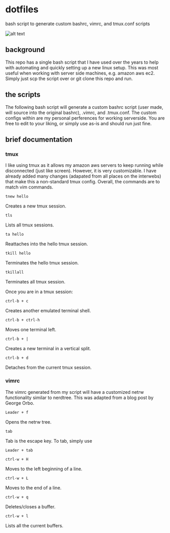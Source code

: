 # dotfiles
bash script to generate custom bashrc, vimrc, and tmux.conf scripts

![alt text](https://user-images.githubusercontent.com/29260348/26998182-92ca9b8c-4d35-11e7-8ca4-f7f8b529cc08.png)

## background

This repo has a single bash script that I have used over the years to help with automating and quickly setting up a new linux setup. This was most useful when working with server side machines, e.g. amazon aws ec2. Simply just scp the script over or git clone this repo and run.

## the scripts

The following bash script will generate a custom bashrc script (user made, will source into the original bashrc), .vimrc, and .tmux.conf. The custom configs within are my personal perferences for working serverside. You are free to edit to your liking, or simply use as-is and should run just fine.

## brief documentation

### tmux

I like using tmux as it allows my amazon aws servers to keep running while disconnected (just like screen). However, it is very customizable. I have already added many changes (adapated from all places on the interwebs) that make this a non-standard tmux config. Overall, the commands are to match vim commands.

```
tnew hello
```
Creates a new tmux session.

```
tls
```
Lists all tmux sessions.

```
ta hello
```
Reattaches into the hello tmux session.
```
tkill hello
```
Terminates the hello tmux session.
```
tkillall
```
Terminates all tmux session. 

Once you are in a tmux session:
```
ctrl-b + c
```
Creates another emulated terminal shell.
```
ctrl-b + ctrl-h
```
Moves one terminal left.
```
ctrl-b + |
```
Creates a new terminal in a vertical split.
```
ctrl-b + d
```
Detaches from the current tmux session.


### vimrc

The vimrc generated from my script will have a customized netrw functionality similar to nerdtree. This was adapted from a blog post by George Orbo.

```
Leader + f
```
Opens the netrw tree.

```
tab
```
Tab is the escape key. To tab, simply use
```
Leader + tab
```

```
ctrl-w + H
```
Moves to the left beginning of a line.
```
ctrl-w + L
```
Moves to the end of a line.
```
ctrl-w + q
```
Deletes/closes a buffer.
```
ctrl-w + l
```
Lists all the current buffers.
